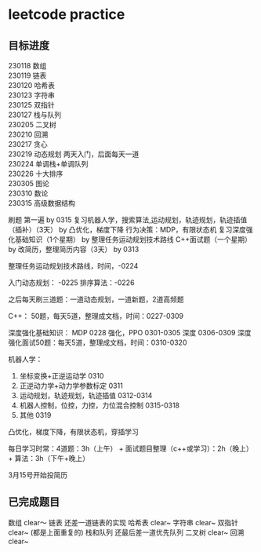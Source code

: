 # leetcode practice
## 目标进度
230118 数组 <br>
230119 链表 <br>
230120 哈希表 <br>
230123 字符串 <br>
230125 双指针 <br>
230127 栈与队列 <br>
230205 二叉树 <br>
230210 回溯 <br>
230217 贪心 <br>
230219 动态规划 两天入门，后面每天一道<br>
230224 单调栈+单调队列 <br>
230226 十大排序 <br>
230305 图论 <br>
230310 数论 <br>
230315 高级数据结构 <br>

刷题 第一遍 by 0315
复习机器人学，搜索算法,运动规划，轨迹规划，轨迹插值（插补）（3天） by
凸优化，梯度下降
行为决策：MDP，有限状态机
复习深度强化基础知识（1个星期） by
整理任务运动规划技术路线
C++面试题（一个星期）by
改简历，整理简历内容（3天） by 0313








整理任务运动规划技术路线，时间，-0224

入门动态规划： -0225
排序算法：-0226

之后每天刷三道题：一道动态规划，一道新题，2道高频题


C++： 50题，每天5道，整理成文档，时间：0227-0309

深度强化基础知识：
MDP 0228
强化，PPO 0301-0305
深度 0306-0309
深度强化面试50题：每天5道，整理成文档，时间：0310-0320


机器人学：
1. 坐标变换+正逆运动学 0310
2. 正逆动力学+动力学参数标定 0311
3. 运动规划，轨迹规划，轨迹插值 0312-0314
4. 机器人控制，位控，力控，力位混合控制 0315-0318
5. 其他 0319

凸优化，梯度下降，有限状态机，穿插学习


每日学习时常：4道题：3h（上午） + 面试题目整理（c++或学习）：2h（晚上） + 算法：3h（下午+晚上）


3月15号开始投简历
## 已完成题目
数组 clear～
链表 还差一道链表的实现
哈希表 clear~
字符串 clear~
双指针 clear~ (都是上面重复的)
栈和队列 还最后差一道优先队列
二叉树 clear~
回溯 clear~


